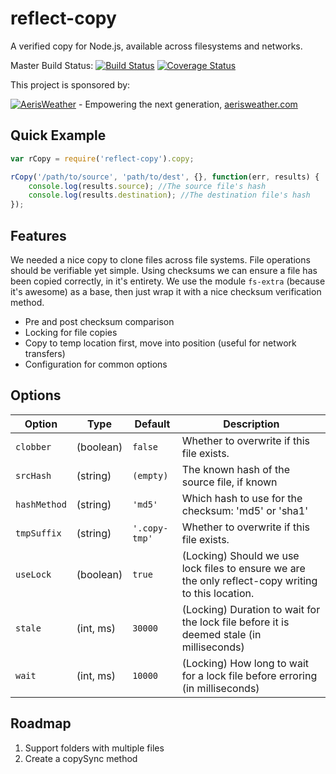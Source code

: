 reflect-copy
===================
A verified copy for Node.js, available across filesystems and networks.

Master Build Status: 
[![Build Status](https://travis-ci.org/aerisweather/node-reflect-copy.svg?branch=master)](https://travis-ci.org/aerisweather/node-reflect-copy)
[![Coverage Status](https://coveralls.io/repos/aerisweather/node-reflect-copy/badge.svg?branch=master&service=github)](https://coveralls.io/github/aerisweather/node-reflect-copy?branch=master)

This project is sponsored by:

[![AerisWeather](http://branding.aerisweather.com/logo-dark-small.png)](http://www.aerisweather.com) - Empowering the next generation, [aerisweather.com](https://www.aerisweather.com)

## Quick Example

```javascript
var rCopy = require('reflect-copy').copy;

rCopy('/path/to/source', 'path/to/dest', {}, function(err, results) {
    console.log(results.source); //The source file's hash
    console.log(results.destination); //The destination file's hash
});
```
## Features
We needed a nice copy to clone files across file systems. File operations should be verifiable yet simple. Using checksums we can ensure a file has been copied correctly, in it's entirety. We use the module `fs-extra` (because it's awesome) as a base, then just wrap it with a nice checksum verification method.

* Pre and post checksum comparison
* Locking for file copies
* Copy to temp location first, move into position (useful for network transfers)
* Configuration for common options

## Options

| Option | Type | Default | Description |
| ------ | ---- | ------- | ----------- |
| `clobber` | (boolean) | `false` | Whether to overwrite if this file exists. |
| `srcHash` | (string) | `(empty)` | The known hash of the source file, if known |
| `hashMethod` | (string) | `'md5'` | Which hash to use for the checksum: 'md5' or 'sha1' |
| `tmpSuffix` | (string) | `'.copy-tmp'` | Whether to overwrite if this file exists. |
| `useLock` | (boolean) | `true` | (Locking) Should we use lock files to ensure we are the only reflect-copy writing to this location. |
| `stale` | (int, ms) | `30000` | (Locking) Duration to wait for the lock file before it is deemed stale (in milliseconds) |
| `wait` | (int, ms) | `10000` | (Locking) How long to wait for a lock file before erroring (in milliseconds) |

## Roadmap

 1. Support folders with multiple files
 1. Create a copySync method
